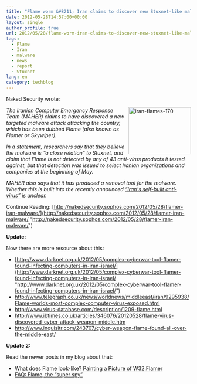 ```yaml
---
title: "Flame worm &#8211; Iran claims to discover new Stuxnet-like malware"
date: 2012-05-28T14:57:00+00:00
layout: single
author_profile: true
url: 2012/05/28/flame-worm-iran-claims-to-discover-new-stuxnet-like-malware/
tags:
  - Flame
  - Iran
  - malware
  - news
  - report
  - Stuxnet
lang: en
category: techblog
---
```

Naked Security wrote:

[<img title="iran-flames-170" border="0" alt="iran-flames-170" align="right" src="http://lh3.ggpht.com/-H7i2lfAgAmg/T8OLWPeXIYI/AAAAAAAAGHk/Js_udYnFn9k/iran-flames-170_thumb.jpg?imgmax=800" width="170" height="128" />](http://lh4.ggpht.com/-QohaM1XK7OA/T8OLUDmIspI/AAAAAAAAGHc/ZGu8EXRoFUQ/s1600-h/iran-flames-170%25255B2%25255D.jpg)_The Iranian Computer Emergency Response Team (MAHER) claims to have discovered a new targeted malware attack attacking the country, which has been dubbed Flame (also known as Flamer or Skywiper)._ 

_In a_ [_statement_](http://www.certcc.ir/index.php?name=news&file=article&sid=1894)_, researchers say that they believe the malware is “a close relation” to Stuxnet, and claim that Flame is not detected by any of 43 anti-virus products it tested against, but that detection was issued to select Iranian organizations and companies at the beginning of May._ 

_MAHER also says that it has produced a removal tool for the malware. Whether this is built into the recently announced_ <a href="/2012/05/iran-makes-its-own-anti-virus-software.html" target="_blank"><em>“Iran's self-built anti-virus”</em></a> _is unclear._ 

Continue Reading: [http://nakedsecurity.sophos.com/2012/05/28/flamer-iran-malware/](http://nakedsecurity.sophos.com/2012/05/28/flamer-iran-malware/ "http://nakedsecurity.sophos.com/2012/05/28/flamer-iran-malware/") 

**Update:**

Now there are more resource about this:

  * [http://www.darknet.org.uk/2012/05/complex-cyberwar-tool-flamer-found-infecting-computers-in-iran-israel/](http://www.darknet.org.uk/2012/05/complex-cyberwar-tool-flamer-found-infecting-computers-in-iran-israel/ "http://www.darknet.org.uk/2012/05/complex-cyberwar-tool-flamer-found-infecting-computers-in-iran-israel/") 
  * <http://www.telegraph.co.uk/news/worldnews/middleeast/iran/9295938/Flame-worlds-most-complex-computer-virus-exposed.html> 
  * <http://www.virus-database.com/description/1209-flame.html> 
  * <http://www.ibtimes.co.uk/articles/346076/20120528/flame-virus-discovered-cyber-attack-weapon-middle.htm> 
  * <http://www.inquisitr.com/243707/cyber-weapon-flame-found-all-over-the-middle-east/> 

**Update 2:**

Read the newer posts in my blog about that:

  * What does Flame look-like? <a href="/2012/05/painting-picture-of-w32flamer.html" target="_blank">Painting a Picture of W32.Flamer</a> 
  * <a href="/2012/05/faq-flame-spy.html" target="_blank">FAQ: Flame, the “super spy”</a>